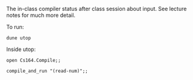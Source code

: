 The in-class compiler status after class session about input.  See lecture notes for much more detail.

To run:

`dune utop`

Inside utop:

`open Cs164.Compile;;`

`compile_and_run "(read-num)";;`
